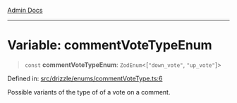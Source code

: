 [Admin Docs](/)

***

# Variable: commentVoteTypeEnum

> `const` **commentVoteTypeEnum**: `ZodEnum`\<\[`"down_vote"`, `"up_vote"`\]\>

Defined in: [src/drizzle/enums/commentVoteType.ts:6](https://github.com/syedali237/talawa-api/blob/8c6154f4daaa502448d207545feda14b4d146e99/src/drizzle/enums/commentVoteType.ts#L6)

Possible variants of the type of of a vote on a comment.
